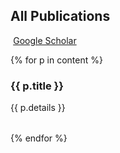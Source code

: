## <i class="fa fa-chevron-right"></i> All Publications <a href="https://github.com/Raab70/cv/blob/master/publications/{{ content.file }}"><i class="fa fa-code-fork" aria-hidden="true"></i></a>

<a href="https://scholar.google.com/citations?user={{ scholar_id }}" class="btn btn-primary" style="padding: 0.3em;">
  <i class="ai ai-google-scholar"></i> Google Scholar
</a>

{% for p in content %}

### {{ p.title }} <a href="https://github.com/Raab70/cv/blob/master/publications/{{ p.file }}"><i class="fa fa-code-fork" aria-hidden="true"></i></a>

<table class="table table-hover">
{{ p.details }}
</table>
{% endfor %}
